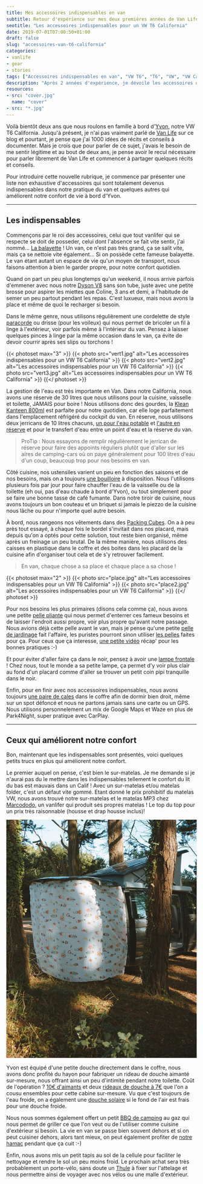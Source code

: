 ```yaml
---
title: Mes accessoires indispensables en van
subtitle: Retour d'expérience sur mes deux premières années de Van Life
seotitle: "Les accessoires indispensables pour un VW T6 California"
date: 2019-07-01T07:00:50+01:00
draft: false
slug: "accessoires-van-t6-california"
categories:
- vanlife
- gear
- stories
tags: ["Accessoires indispensables en van", "VW T6", "T6", "VW", "VW California", "Accessoires", "Van", "Van Life", "VW T6 California", "Conseils"]
description: "Après 2 années d'expérience, je dévoile les accessoires qui sont devenus indispensables pour ma pratique du Van avec un VW T6 Califnoria."
resources:
- src: "cover.jpg"
  name: "cover"
- src: "*.jpg"
---
```


Voilà bientôt deux ans que nous roulons en famille à bord d'[Yvon](https://instagram.com/lifewithyvon/), notre VW T6 California. Jusqu'à présent, je n'ai pas vraiment parlé de [Van Life](https://gregorymignard.com/vanlife/) sur ce blog et pourtant, je pense que j'ai 1000 idées de récits et conseils à documenter. Mais je crois que pour parler de ce sujet, j'avais le besoin de me sentir légitime et au bout de deux ans, je pense avoir le recul nécessaire pour parler librement de Van Life et commencer à partager quelques récits et conseils.

Pour introduire cette nouvelle rubrique, je commence par présenter une liste non exhaustive d'accessoires qui sont totalement devenus indispensables dans notre pratique du van et quelques autres qui améliorent notre confort de vie à bord d'Yvon.

***

## **Les indispensables**

Commençons par le roi des accessoires, celui que tout vanlifer qui se respecte se doit de posseder, celui dont l'absence se fait vite sentir, j'ai nommé... [La balayette](https://amzn.to/2Xk7mVL) ! Un van, ce n'est pas très grand, ça se salit vite, mais ça se nettoie vite également... Si on possède cette fameuse balayette. Le van étant autant un espace de vie qu'un moyen de transport, nous faisons attention à bien le garder propre, pour notre confort quotidien.

Quand on part un peu plus longtemps qu'un weekend, il nous arrive parfois d'emmener avec nous notre [Dyson V8](https://amzn.to/2YuE8A4) sans son tube, juste avec une petite brosse pour aspirer les miettes que Coline, 3 ans et demi, a l'habitude de semer un peu partout pendant les repas. C'est luxueux, mais nous avons la place et même de quoi le recharger si besoin.

Dans le même genre, nous utilisons régulièrement une cordelette de style [paracorde](https://amzn.to/2YnV7nu) ou drisse (pour les voileux) qui nous permet de bricoler un fil à linge à l'extérieur, voir parfois même à l'intérieur du van. Pensez à laisser quelques pinces à linge par la même occasion dans le van, ça évite de devoir courrir après ses slips ou torchons !

{{< photoset max="3" >}}
  {{< photo src="vert1.jpg" alt="Les accessoires indispensables pour un VW T6 California" >}}
  {{< photo src="vert2.jpg" alt="Les accessoires indispensables pour un VW T6 California" >}}
  {{< photo src="vert3.jpg" alt="Les accessoires indispensables pour un VW T6 California" >}}
{{</ photoset >}}

La gestion de l'eau est très importante en Van. Dans notre California, nous avons une réserve de 30 litres que nous utilisons pour la cuisine, vaisselle et toilette, JAMAIS pour boire ! Nous utilisons donc des gourdes, la [Klean Kanteen 800ml](https://amzn.to/2YoJblr) est parfaite pour notre quotidien, car elle loge parfaitement dans l'emplacement réfrigéré du cockpit du van. En réserve, nous utilisons deux jerricans de 10 litres chacuns, [un pour l'eau potable](https://amzn.to/2J0F3CJ) et [l'autre en réserve](https://amzn.to/2YodHvz) et pour le transfert d'eau entre un point d'eau et la réserve du van.

> ProTip : Nous essayons de remplir régulièrement le jerrican de réserve pour faire des appoints réguliers plutôt que d'aller sur les aires de camping-cars où on paye généralement pour 100 litres d'eau d'un coup, beaucoup trop pour nos besoins en van.

Côté cuisine, nos ustensiles varient un peu en fonction des saisons et de nos besoins, mais on a toujours [une bouilloire](https://amzn.to/2XhlbiC) à disposition. Nous l'utilisons plusieurs fois par jour pour faire chauffer l'eau de la vaisselle ou de la toilette (eh oui, pas d'eau chaude à bord d'Yvon), ou tout simplement pour se faire une bonne tasse de café fumante. Dans notre tiroir de cuisine, nous avons toujours un bon couteau et un briquet si jamais le piezzo de la cuisine nous lâche ou pour n'importe quel autre besoin.

À bord, nous rangeons nos vêtements dans des [Packing Cubes](https://amzn.to/2xm93Cv). On a à peu près tout essayé, à chaque fois le bordel s'invitait dans nos placard, mais depuis qu'on a optés pour cette solution, tout reste bien organisé, même après un freinage un peu brutal. De la même manière, nous utilisons des caisses en plastique dans le coffre et des boites dans les placard de la cuisine afin d'organiser tout cela et de s'y retrouver facilement.

> En van, chaque chose a sa place et chaque place a sa chose !

{{< photoset max="2" >}}
  {{< photo src="place.jpg" alt="Les accessoires indispensables pour un VW T6 California" >}}
  {{< photo src="place2.jpg" alt="Les accessoires indispensables pour un VW T6 California" >}}
{{</ photoset >}}

Pour nos besoins les plus primaires (disons cela comme ça), nous avons une petite [pelle pliante](https://amzn.to/2FLBvSO) qui nous permet d'enterrer ces fameux besoins et de laisser l'endroit aussi propre, voir plus propre qu'avant notre passage. Nous avions déjà cette pelle avant le van, mais je pense qu'une petite [pelle de jardinage](https://amzn.to/2J06SLq) fait l'affaire, les puristes pourront sinon utiliser [les pelles](https://amzn.to/2FHYs9q) faites pour ça. Pour ceux que ça interesse, [une petite vidéo](https://youtu.be/ZaOKKzpCjgA) récap' pour les bonnes pratiques :-)

Et pour éviter d'aller faire ça dans le noir, pensez à avoir une [lampe frontale](https://amzn.to/2RO6aUl) ! Chez nous, tout le monde a sa petite lampe, ça permet d'y voir plus clair au fond d'un placard comme d'aller se trouver un petit coin pipi tranquille dans le noir.

Enfin, pour en finir avec nos accessoires indispensables, nous avons toujours [une paire de cales](https://amzn.to/2FGYiiz) dans le coffre afin de dormir bien droit, même sur un spot défoncé et nous ne partons jamais sans une carte ou un GPS. Nous utilisons personnelement un mix de Google Maps et Waze en plus de Park4Night, super pratique avec CarPlay.

***

## **Ceux qui améliorent notre confort**

Bon, maintenant que les indispensables sont présentés, voici quelques petits trucs en plus qui améliorent notre confort.

Le premier auquel on pense, c'est bien le sur-matelas. Je me demande si je n'aurai pas du le mettre dans les indispensables tellement le confort du lit du bas est mauvais dans un Calif ! Avec un sur-matelas et/ou matelas folder, c'est un défaut vite gommé. Etant donné le prix prohibitif du matelas VW, nous avons trouvé notre sur-matelas et le matelas MP3 chez [Marcododo](http://marcododo.fr/), un vanlifer qui produit ses propres matelas ! Le top du top pour un prix très raisonnable (housse et drap housse inclus)!

![La Douche - Les accessoires indispensables pour un VW T6 California](douche.jpg)

Yvon est équipé d'une petite douche directement dans le coffre, nous avons donc profité du hayon pour fabriquer un rideau de douche aimanté sur-mesure, nous offrant ainsi un peu d'intimité pendant notre toilette. Coût de l'opération ? [10€ d'aimants](https://amzn.to/2FLMzzk) et deux [rideaux de douche à 7€](https://www.ikea.com/fr/fr/p/doftklint-rideau-de-douche-multicolore-70322177/) que l'on a cousu ensembles pour cette cabine sur-mesure. Vu que c'est toujours de l'eau froide, on a également une [douche solaire](https://amzn.to/2J0gJRA) si le fond de l'air est frais pour une douche froide.

Nous nous sommes également offert un petit [BBQ de camping](https://amzn.to/2FKVeSL) au gaz qui nous permet de griller ce que l'on veut ou de l'utiliser comme cuisine d'extérieur si besoin. La vie en van se passe bien souvent dehors et si on peut cuisiner dehors, alors tant mieux, on peut également profiter de [notre hamac](https://www.decathlon.fr/hamac-basic-1-personne-bleu-id_8330395.html) pendant que ça cuit :-)

Enfin, nous avons mis un petit tapis au sol de la cellule pour faciliter le nettoyage et rendre le sol un peu moins froid. Le prochain achat sera très probablement un porte-vélo, sans doute un [Thule](https://amzn.to/2LsjnkE) à fixer sur l'attelage et nous permettre ainsi de voyager avec nos vélos ou une malle d'extérieur.
